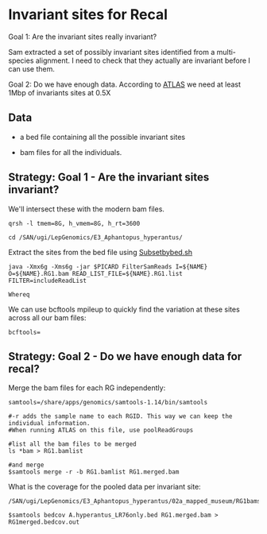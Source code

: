 # Invariant sites for Recal

Goal 1: Are the invariant sites really invariant? 

Sam extracted a set of possibly invariant sites identified from a multi-species alignment. I need to check that they actually are invariant before I can use them. 

Goal 2: Do we have enough data. According to [ATLAS](https://bitbucket.org/wegmannlab/atlas/wiki/Sequence%20Data%20Processing%20Tools%3A%20recal) we need at least 1Mbp of invariants sites at 0.5X


## Data

- a bed file containing all the possible invariant sites

- bam files for all the individuals. 



## Strategy: Goal 1 - Are the invariant sites invariant?

We'll intersect these with the modern bam files. 

```
qrsh -l tmem=8G, h_vmem=8G, h_rt=3600

cd /SAN/ugi/LepGenomics/E3_Aphantopus_hyperantus/

```

Extract the sites from the bed file using [Subsetbybed.sh]() 
```
java -Xmx6g -Xms6g -jar $PICARD FilterSamReads I=${NAME} O=${NAME}.RG1.bam READ_LIST_FILE=${NAME}.RG1.list FILTER=includeReadList

Whereq
```


We can use bcftools mpileup to quickly find the variation at these sites across all our bam files: 

```
bcftools=
```



## Strategy: Goal 2 - Do we have enough data for recal? 


Merge the bam files for each RG independently: 

```
samtools=/share/apps/genomics/samtools-1.14/bin/samtools

#-r adds the sample name to each RGID. This way we can keep the individual information. 
#When running ATLAS on this file, use poolReadGroups

#list all the bam files to be merged
ls *bam > RG1.bamlist  

#and merge
$samtools merge -r -b RG1.bamlist RG1.merged.bam
```


What is the coverage for the pooled data per invariant site: 
```
/SAN/ugi/LepGenomics/E3_Aphantopus_hyperantus/02a_mapped_museum/RG1bams

$samtools bedcov A.hyperantus_LR76only.bed RG1.merged.bam > RG1merged.bedcov.out
```





